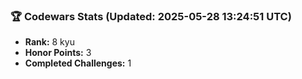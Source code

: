 ### 🏆 Codewars Stats (Updated: 2025-05-28 13:24:51 UTC)

- **Rank:** 8 kyu
- **Honor Points:** 3
- **Completed Challenges:** 1
